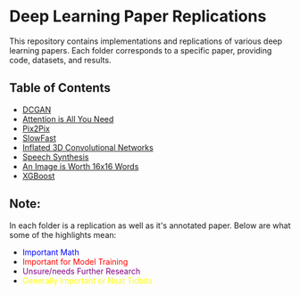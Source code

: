 # Deep Learning Paper Replications

This repository contains implementations and replications of various deep learning papers. Each folder corresponds to a specific paper, providing code, datasets, and results.

## Table of Contents

- [DCGAN](/AIAYN)
- [Attention is All You Need](/dc_gan)
- [Pix2Pix](/pix2pix)
- [SlowFast](/slowfast)
- [Inflated 3D Convolutional Networks](/inflated3d_covnet)
- [Speech Synthesis](/speech_synthesis)
- [An Image is Worth 16x16 Words](/ViT)
- [XGBoost](/xgboost)

## Note:
In each folder is a replication as well as it's annotated paper. Below are what some of the highlights mean:
 - <span style="color:blue">Important Math</span>
 - <span style="color:red">Important for Model Training</span>
 - <span style="color:purple">Unsure/needs Further Research</span>
 - <span style="color:Yellow">Generally Important or Neat Tidbits</span>